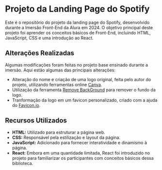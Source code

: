 # Projeto da Landing Page do Spotify

Este é o repositório do projeto da landing page do Spotify, desenvolvido durante a Imersão Front-End da Alura em 2024. O objetivo principal deste projeto foi aprender os conceitos básicos de Front-End, incluindo HTML, JavaScript, CSS e uma introdução ao React.

## Alterações Realizadas

Algumas modificações foram feitas no projeto base ensinado durante a imersão. Aqui estão algumas das principais alterações:

- Alteração do nome e criação de uma logo original, feita pelo autor do projeto, utilizando ferramentas online [Canva](https://www.canva.com/).
- Utilização da ferramenta [Remove BackGround](https://www.remove.bg/) para remover o fundo da logo.
- Tranformação da logo em um favicon personalizado, criado com a ajuda do [Favicon.io](https://favicon.io/).

## Recursos Utilizados

- **HTML:** Utilizado para estruturar a página web.
- **CSS:** Responsável pela estilização e layout da página.
- **JavaScript:** Adicionado para fornecer interatividade e dinamismo à página.
- **React:** Embora em uma quantidade limitada, React foi introduzido no projeto para familiarizar os participantes com conceitos básicos dessa biblioteca.

